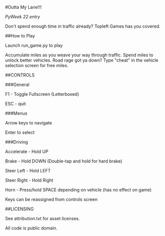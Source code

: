 #Outta My Lane!!!

*PyWeek 22 entry*

Don't spend enough time in traffic already? Topleft Games has you covered.


##How to Play

Launch run_game.py to play

Accumulate miles as you weave your way through traffic. Spend miles to unlock better vehicles. Road rage got ya down? Type "cheat" in the vehicle selection screen for free miles.


##CONTROLS

###General

F1 - Toggle Fullscreen (Letterboxed)

ESC - quit

###Menus

Arrow keys to navigate

Enter to select

###Driving

Accelerate - Hold UP

Brake - Hold DOWN (Double-tap and hold for hard brake)

Steer Left - Hold LEFT

Steer Right - Hold Right

Horn - Press/hold SPACE depending on vehicle (has no effect on game)

Keys can be reassigned from controls screen

##LICENSING

See attribution.txt for asset licenses.

All code is public domain.